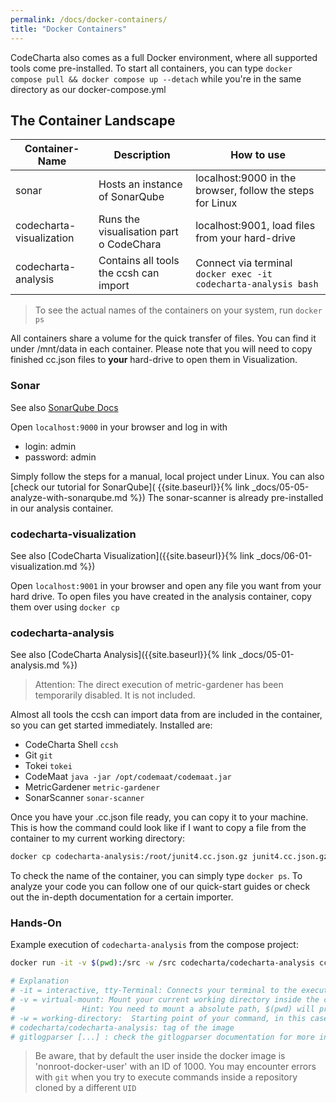 ```yaml
---
permalink: /docs/docker-containers/
title: "Docker Containers"
---
```


CodeCharta also comes as a full Docker environment, where all supported tools come pre-installed. To start all
containers, you can type `docker compose pull && docker compose up --detach` while you're in the same directory as our
docker-compose.yml

## The Container Landscape

| Container-Name           | Description                             | How to use                                                      |
| ------------------------ | --------------------------------------- | --------------------------------------------------------------- |
| sonar                    | Hosts an instance of SonarQube          | localhost:9000 in the browser, follow the steps for Linux       |
| codecharta-visualization | Runs the visualisation part o CodeChara | localhost:9001, load files from your hard-drive                 |
| codecharta-analysis      | Contains all tools the ccsh can import  | Connect via terminal `docker exec -it codecharta-analysis bash` |

> To see the actual names of the containers on your system, run `docker ps`

All containers share a volume for the quick transfer of files. You can find it under /mnt/data in each container.
Please note that you will need to copy finished cc.json files to **your** hard-drive to open them in Visualization.

### Sonar

See also [SonarQube Docs](https://docs.sonarqube.org/latest/setup/get-started-2-minutes/)

Open `localhost:9000` in your browser and log in with

-   login: admin
-   password: admin

Simply follow the steps for a manual, local project under Linux. You can also [check our tutorial for SonarQube](
{{site.baseurl}}{% link _docs/05-05-analyze-with-sonarqube.md %})
The sonar-scanner is already pre-installed in our analysis container.

### codecharta-visualization

See also [CodeCharta Visualization]({{site.baseurl}}{% link _docs/06-01-visualization.md %})

Open `localhost:9001` in your browser and open any file you want from your hard drive. To open files you have created in
the analysis container, copy them over using `docker cp`

### codecharta-analysis

See also [CodeCharta Analysis]({{site.baseurl}}{% link _docs/05-01-analysis.md %})

> Attention: The direct execution of metric-gardener has been temporarily disabled. It is not included.

Almost all tools the ccsh can import data from are included in the container, so you can get started immediately.
Installed are:

-   CodeCharta Shell `ccsh`
-   Git `git`
-   Tokei `tokei`
-   CodeMaat `java -jar /opt/codemaat/codemaat.jar`
-   MetricGardener `metric-gardener`
-   SonarScanner `sonar-scanner`

Once you have your .cc.json file ready, you can copy it to your machine.
This is how the command could look like if I want to copy a file from the container to my current working directory:

```bash
docker cp codecharta-analysis:/root/junit4.cc.json.gz junit4.cc.json.gz
```

To check the name of the container, you can simply type `docker ps`.
To analyze your code you can follow one of our quick-start guides or check out the in-depth documentation for a certain
importer.

### Hands-On

Example execution of `codecharta-analysis` from the compose project:

```bash
docker run -it -v $(pwd):/src -w /src codecharta/codecharta-analysis ccsh gitlogparser repo-scan --repo-path /src -o my-project.cc.json -nc

# Explanation
# -it = interactive, tty-Terminal: Connects your terminal to the execution of your command
# -v = virtual-mount: Mount your current working directory inside the container to /src
#               Hint: You need to mount a absolute path, $(pwd) will print your working directory
# -w = working-directory:  Starting point of your command, in this case the /src folder where the directory was mounted to
# codecharta/codecharta-analysis: tag of the image
# gitlogparser [...] : check the gitlogparser documentation for more info
```

> Be aware, that by default the user inside the docker image is 'nonroot-docker-user' with an ID of 1000. You may
> encounter errors with `git` when you try to execute commands inside a repository cloned by a different `UID`

